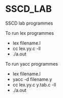 # SSCD_LAB
SSCD lab programmes

To run lex programmes
- lex filename.l
- cc lex.yy.c -ll
- ./a.out

To run yacc programmes
- lex filename.l
- yacc -d filename.y
- cc lex.yy.c y.tab.c -ll
- ./a.out
